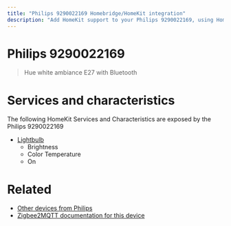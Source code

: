 ```yaml
---
title: "Philips 9290022169 Homebridge/HomeKit integration"
description: "Add HomeKit support to your Philips 9290022169, using Homebridge, Zigbee2MQTT and homebridge-z2m."
---
```

<!---
This file has been GENERATED using src/docgen/docgen.ts
DO NOT EDIT THIS FILE MANUALLY!
-->
# Philips 9290022169
> Hue white ambiance E27 with Bluetooth


# Services and characteristics
The following HomeKit Services and Characteristics are exposed by
the Philips 9290022169

* [Lightbulb](../../light.md)
  * Brightness
  * Color Temperature
  * On


# Related
* [Other devices from Philips](../index.md#philips)
* [Zigbee2MQTT documentation for this device](https://www.zigbee2mqtt.io/devices/9290022169.html)